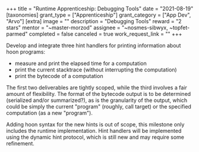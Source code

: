 +++
title = "Runtime Apprenticeship: Debugging Tools"
date = "2021-08-19"
[taxonomies]
grant_type = ["Apprenticeship"]
grant_category = ["App Dev", "Arvo"]
[extra]
image = ""
description = "Debugging Tools"
reward = "2 stars"
mentor = "~master-morzod"
assignee = "~nosmes-sibwyx, ~topfet-parmed"
completed = false
canceled = true
work_request_link = ""
+++

Develop and integrate three hint handlers for printing information about hoon programs:

- measure and print the elapsed time for a computation
- print the current stacktrace (without interrupting the computation)
- print the bytecode of a computation

The first two deliverables are tightly scoped, while the third involves a fair amount of flexibility. The format of the bytecode output is to be determined (serialized and/or summarized?), as is the granularity of the output, which could be simply the current "program" (roughly, call target) or the specified computation (as a new "program").

Adding hoon syntax for the new hints is out of scope, this milestone only includes the runtime implementation. Hint handlers will be implemented using the dynamic hint protocol, which is still new and may require some refinement.
